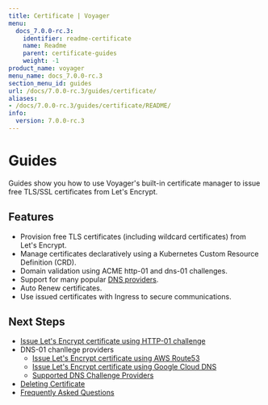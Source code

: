 ```yaml
---
title: Certificate | Voyager
menu:
  docs_7.0.0-rc.3:
    identifier: readme-certificate
    name: Readme
    parent: certificate-guides
    weight: -1
product_name: voyager
menu_name: docs_7.0.0-rc.3
section_menu_id: guides
url: /docs/7.0.0-rc.3/guides/certificate/
aliases:
- /docs/7.0.0-rc.3/guides/certificate/README/
info:
  version: 7.0.0-rc.3
---
```


# Guides

Guides show you how to use Voyager's built-in certificate manager to issue free TLS/SSL certificates from Let's Encrypt.

## Features
- Provision free TLS certificates (including wildcard certificates) from Let's Encrypt.
- Manage certificates declaratively using a Kubernetes Custom Resource Definition (CRD).
- Domain validation using ACME http-01 and dns-01 challenges.
- Support for many popular [DNS providers](/docs/7.0.0-rc.3/guides/certificate/dns/providers).
- Auto Renew certificates.
- Use issued certificates with Ingress to secure communications.

## Next Steps
- [Issue Let's Encrypt certificate using HTTP-01 challenge](/docs/7.0.0-rc.3/guides/certificate/http/overview)
- DNS-01 chanllege providers
  - [Issue Let's Encrypt certificate using AWS Route53](/docs/7.0.0-rc.3/guides/certificate/dns/route53)
  - [Issue Let's Encrypt certificate using Google Cloud DNS](/docs/7.0.0-rc.3/guides/certificate/dns/google-cloud)
  - [Supported DNS Challenge Providers](/docs/7.0.0-rc.3/guides/certificate/dns/providers)
- [Deleting Certificate](/docs/7.0.0-rc.3/guides/certificate/delete)
- [Frequently Asked Questions](/docs/7.0.0-rc.3/guides/certificate/faq)
